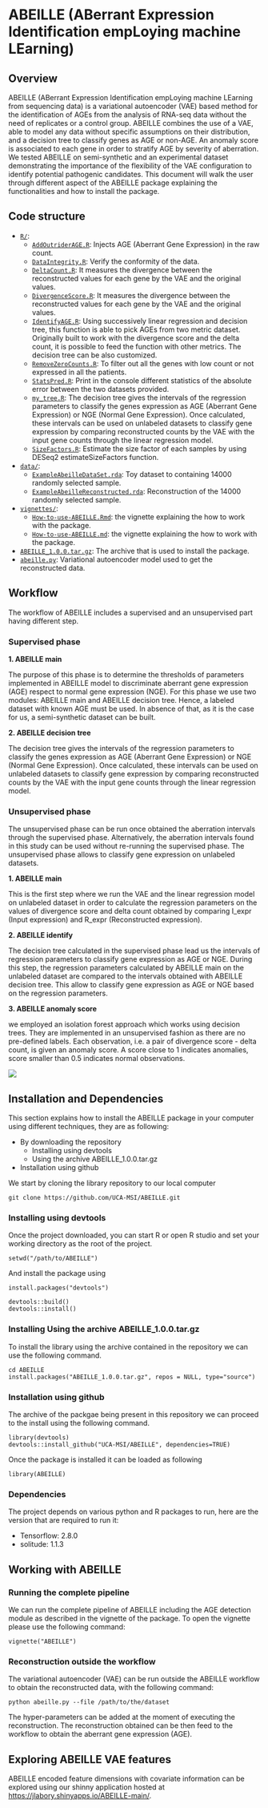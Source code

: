 # ABEILLE (ABerrant Expression Identification empLoying machine LEarning)

## Overview

ABEILLE (ABerrant Expression Identification empLoying machine LEarning from sequencing data) is a variational autoencoder (VAE) based method for the identification of AGEs from the analysis of RNA-seq data without the need of replicates or a control group. ABEILLE combines the use of a VAE, able to model any data without specific assumptions on their distribution, and a decision tree to classify genes as AGE or non-AGE. An anomaly score is associated to each gene in order to stratify AGE by severity of aberration. We tested ABEILLE on semi-synthetic and an experimental dataset demonstrating the importance of the flexibility of the VAE configuration to identify potential pathogenic candidates. 
This document will walk the user through different aspect of the ABEILLE package explaining the functionalities and how to install the package.

## Code structure

* [`R/`](R/):
    * [`AddOutriderAGE.R`](R/AddOutriderAGE.R): Injects AGE (Aberrant Gene Expression) in the raw count.
    * [`DataIntegrity.R`](R/DataIntegrity.R): Verify the conformity of the data.
    * [`DeltaCount.R`](R/DeltaCount.R): It measures the divergence between the reconstructed values for each gene by the VAE and the original values.
    * [`DivergenceScore.R`](R/DivergenceScore.R): It measures the divergence between the reconstructed values for each gene by the VAE and the original values.
    * [`IdentifyAGE.R`](R/IdentifyAGE.R): Using successively linear regression and decision tree, this function is able to pick AGEs from two metric dataset. Originally built to work with the divergence score and the delta count, it is possible to feed the function with other metrics. The decision tree can be also customized.
    * [`RemoveZeroCounts.R`](R/RemoveZeroCounts.R): To filter out all the genes with low count or not expressed in all the patients.
    * [`StatsPred.R`](R/StatsPred.R): Print in the console different statistics of the absolute error between the two datasets provided.
    * [`my_tree.R`](R/my_tree.R): The decision tree gives the intervals of the regression parameters to classify the genes expression as AGE (Aberrant Gene Expression) or NGE (Normal Gene Expression). Once calculated, these intervals can be used on unlabeled datasets to classify gene expression by comparing reconstructed counts by the VAE with the input gene counts through the linear regression model.
    * [`SizeFactors.R`](R/SizeFactors.R): Estimate the size factor of each samples by using DESeq2 estimateSizeFactors function.
* [`data/`](data/):
    * [`ExampleAbeilleDataSet.rda`](data/ExampleAbeilleDataSet.rda): Toy dataset to containing 14000 randomly selected sample.
    * [`ExampleAbeilleReconstructed.rda`](data/ExampleAbeilleReconstructed.rda): Reconstruction of the 14000 randomly selected sample.
* [`vignettes/`](vignettes/):
    * [`How-to-use-ABEILLE.Rmd`](vignettes/How-to-use-ABEILLE.Rmd): the vignette explaining the how to work with the package.
    * [`How-to-use-ABEILLE.md`](vignettes/How-to-use-ABEILLE.md): the vignette explaining the how to work with the package.
* [`ABEILLE_1.0.0.tar.gz`](https://github.com/uca-mdlab/ABEILLE/ABEILLE_1.0.0.tar.gz): The archive that is used to install the package.
* [`abeille.py`](https://github.com/uca-mdlab/ABEILLE/abeille.py): Variational autoencoder model used to get the reconstructed data.


## Workflow
The workflow of ABEILLE includes a supervised and an unsupervised part having different step.

### Supervised phase

**1. ABEILLE main**

The purpose of this phase is to determine the thresholds of parameters implemented in ABEILLE model to discriminate aberrant gene expression (AGE) respect to normal gene expression (NGE). For this phase we use two modules: ABEILLE main and ABEILLE decision tree. Hence, a labeled dataset with known AGE must be used. In absence of that, as it is the case for us, a semi-synthetic dataset can be built.

**2. ABEILLE decision tree**

The decision tree gives the intervals of the regression parameters to classify the genes expression as AGE (Aberrant Gene Expression) or NGE (Normal Gene Expression). Once calculated, these intervals can be used on unlabeled datasets to classify gene expression by comparing reconstructed counts by the VAE with the input gene counts through the linear regression model.

### Unsupervised phase 

The unsupervised phase can be run once obtained the aberration intervals through the supervised phase. Alternatively, the aberration intervals found in this study can be used without re-running the supervised phase. The unsupervised phase allows to classify gene expression on unlabeled datasets. 

**1. ABEILLE main**

This is the first step where we run the VAE and the linear regression model on unlabeled dataset in order to calculate the regression parameters on the values of divergence score and delta count obtained by comparing I_expr (Input expression) and R_expr (Reconstructed expression).

**2. ABEILLE identify**

The decision tree calculated in the supervised phase lead us the intervals of regression parameters to classify gene expression as AGE or NGE. During this step, the regression parameters calculated by ABEILLE main on the unlabeled dataset are compared to the intervals obtained with ABEILLE decision tree. This allow to classify gene expression as AGE or NGE based on the regression parameters.

**3. ABEILLE anomaly score**

we employed an isolation forest approach which works using decision trees. They are implemented in an unsupervised fashion as there are no pre-defined labels. Each observation, i.e. a pair of divergence score - delta count, is given an anomaly score. A score close to 1 indicates anomalies, score smaller than 0.5 indicates normal observations.

![](./assets/abeille_new_workflow.png)

## Installation and Dependencies

This section explains how to install the ABEILLE package in your computer using different techniques, they are as following:

- By downloading the repository 
  * Installing using devtools
  * Using the archive ABEILLE_1.0.0.tar.gz
- Installation using github


We start by cloning the library repository to our local computer 

[comment]: <> (Will have to be modified when moving the code to the MSI repository.)
```
git clone https://github.com/UCA-MSI/ABEILLE.git
```

### Installing using devtools

Once the project downloaded, you can start R or open R studio and set your working directory as the root of the project.
```
setwd("/path/to/ABEILLE")
```

And install the package using 
```
install.packages("devtools")

devtools::build()
devtools::install()
```

### Installing Using the archive ABEILLE_1.0.0.tar.gz
 
To install the library using the archive contained in the repository we can use the following command.
```
cd ABEILLE
install.packages("ABEILLE_1.0.0.tar.gz", repos = NULL, type="source")
```

### Installation using github

The archive of the packgae being present in this repository we can proceed to the install using the following command.

```
library(devtools)
devtools::install_github("UCA-MSI/ABEILLE", dependencies=TRUE)
```

Once the package is installed it can be loaded as following 

```
library(ABEILLE)
```

### Dependencies

The project depends on various python and R packages to run, here are the version that are required to run it:

- Tensorflow: 2.8.0
- solitude: 1.1.3

## Working with ABEILLE

### Running the complete pipeline

We can run the complete pipeline of ABEILLE including the AGE detection module as described in the vignette of the package.
To open the vignette please use the following command:

```
vignette("ABEILLE")
```

### Reconstruction outside the workflow 

The variational autoencoder (VAE) can be run outside the ABEILLE workflow to obtain the reconstructed data, with the following command:

```
python abeille.py --file /path/to/the/dataset
```
The hyper-parameters can be added at the moment of executing the reconstruction. The reconstruction obtained can be then feed to the workflow to obtain the aberrant gene expression (AGE).

## Exploring ABEILLE VAE features

ABEILLE encoded feature dimensions with covariate information can be explored using our shinny application hosted at https://jlabory.shinyapps.io/ABEILLE-main/.